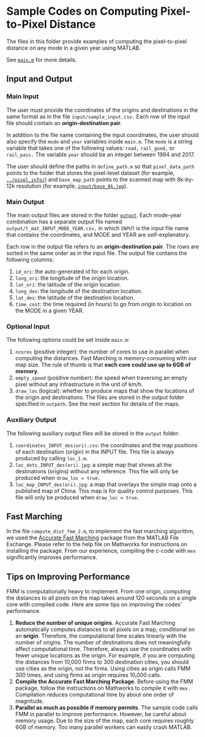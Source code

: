 # Sample Codes on Computing Pixel-to-Pixel Distance
The files in this folder provide examples of computing the pixel-to-pixel distance on any mode in a given year using MATLAB. 

See [`main.m`](main.m) for more details. 

## Input and Output

### Main Input
The user must provide the coordinates of the origins and destinations in the same format as in the file `input/sample_input.csv.` Each row of the input file should contain an **origin-destination pair**.

In addition to the file name containing the input coordinates, the user should also specify the `mode` and `year` variables inside `main.m`. The `mode` is a string variable that takes one of the following values: `road,` `rail_good,` or `rail_pass.` The variable `year` should be an integer between 1994 and 2017. 

The user should define the paths in `define_path.m` so that `pixel_data_path` points to the folder that stores the pixel-level dataset (for example, [`../pixel_info/`](../pixel_info/)) and `base_map_path` points to the scanned map with 8k-by-12k resolution (for example, [`input/base_8k.jpg`](input/base_8k.jpg)).

### Main Output
The main output files are stored in the folder [`output`](output/). Each mode-year combination has a separate output file named `output/t_mat_INPUT_MODE_YEAR.csv,` in which `INPUT` is the input file name that contains the coordinates, and MODE and YEAR are self-explanatory.

Each row in the output file refers to an **origin-destination pair**. The rows are sorted in the same order as in the input file. The output file contains the following columns:
1. `id_ori`: the auto-generated id for each origin.
2. `long_ori`: the longitude of the origin location.
3. `lat_ori`: the latitude of the origin location.
4. `long_des`: the longitude of the destination location.
5. `lat_des`: the latitude of the destination location.
6. `time_cost`: the time required (in hours) to go from origin to location on the MODE in a given YEAR. 

### Optional Input
The following options could be set inside `main.m`:

1. `ncores` (positive integer): the number of cores to use in parallel when computing the distances. Fast Marching is memory-consuming with our map size. The rule of thumb is that **each core could use up to 6GB of memory**.
2. `empty_speed` (positive number): the speed when traversing an empty pixel without any infrastructure in the unit of km/h.
3. `draw_loc` (logical): whether to produce maps that show the locations of the origin and destinations. The files are stored in the output folder specified in `outpath`. See the next section for details of the maps.

### Auxiliary Output

The following auxiliary output files will be stored in the `output` folder:

1. `coordinates_INPUT_des(ori).csv`: the coordinates and the map positions of each destination (origin) in the INPUT file. This file is always produced by calling `loc_1.m`.
2. `loc_dots_INPUT_des(ori).jpg`: a simple map that shows all the destinations (origins) without any reference. This file will only be produced when `draw_loc = true.`
3. `loc_map_INPUT_des(ori).jpg`: a map that overlays the simple map onto a published map of China. This map is for quality control purposes. This file will only be produced when `draw_loc = true.`
 
 ## Fast Marching
In the file `compute_dist_fmm_2.m`, to implement the fast marching algorithm, we used the [Accurate Fast Marching](https://www.mathworks.com/matlabcentral/fileexchange/24531-accurate-fast-marching) package from the MATLAB File Exchange. Please refer to the help file on Mathworks for instructions on installing the package. From our experience, compiling the c-code with `mex` significantly improves performance. 

## Tips on Improving Performance

FMM is computationally heavy to implement. From one origin, computing the distances to all pixels on the map takes around 120 seconds on a single core with compiled code. Here are some tips on improving the codes' performance.

1. **Reduce the number of unique origins**. Accurate Fast Marching automatically computes distances to all pixels on a map, conditional on an **origin**. Therefore, the computational time scales linearly with the number of origins. The number of destinations does not meaningfully affect computational time. Therefore, always use the coordinates with fewer unique locations as the origin. For example, if you are computing the distances from 10,000 firms to 300 destination cities, you should use cities as the origin, not the firms. Using cities as origin calls FMM 300 times, and using firms as origin requires 10,000 calls.
2. **Compile the Accurate Fast Marching Package**. Before using the FMM package, follow the instructions on Mathworks to compile it with `mex.` Compilation reduces computational time by about one order of magnitude.
3. **Parallel as much as possible if memory permits**. The sample code calls FMM in parallel to improve performance. However, be careful about memory usage. Due to the size of the map, each core requires roughly 6GB of memory. Too many parallel workers can easily crash MATLAB.      
